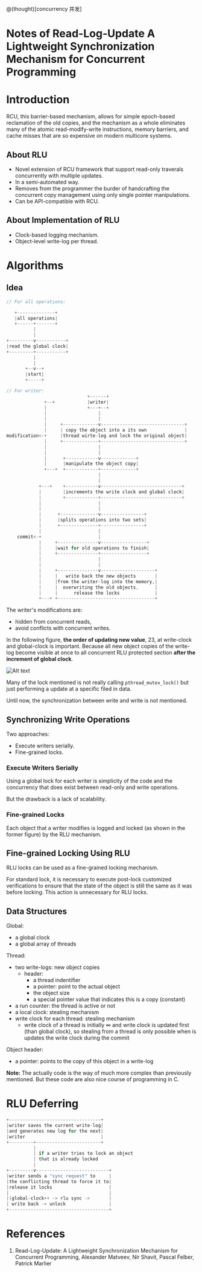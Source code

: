 @(thought)[concurrency 并发]

# Notes of Read-Log-Update A Lightweight Synchronization Mechanism for Concurrent Programming

# Introduction

RCU, this barrier-based mechanism, allows for simple epoch-based reclamation of the old copies, and the mechanism as a whole eliminates many of the atomic read-modify-write instructions, memory barriers, and cache misses that are so expensive on modern multicore systems.

## About RLU

* Novel extension of RCU framework that support read-only traverals concurrently with multiple updates.
* In a semi-automated way.
* Removes from the programmer the burder of handcrafting the concurrent copy management using only single pointer manipulations.
* Can be API-compatible with RCU.

## About Implementation of RLU

* Clock-based logging mechanism.
* Object-level write-log per thread.

# Algorithms

## Idea

```c
// For all operations:

   +--------------+    
   |all operations|    
   +------+-------+    
          |            
          |            
+---------v-----------+
|read the global clock|
+---------+-----------+
          |            
          |            
       +--v--+         
       |start|         
       +-----+         

// For writer:
                              +------+                             
              +--+            |writer|                             
              |               +---+--+                             
              |                   |                                
              |                   |                                
              |     +-------------v-------------------------------+
              |     | copy the object into a its own              |
modification<-+     |thread wirte-log and lock the original object|
              |     +-------------+-------------------------------+
              |                   |                                
              |                   |                                
              |      +------------v-------------+                  
              |      |manipulate the object copy|                  
              +---+  +------------+-------------+                  
                                  |                                
                                  |                                
            +---+    +------------v------------------------------+ 
            |        |increments the write clock and global clock| 
            |        +------------+------------------------------+ 
            |                     |                                
            |                     |                                
            |      +--------------v----------------+               
            |      |splits operations into two sets|               
            |      +--------------+----------------+               
            |                     |                                
    commit<-+                     |                                
            |     +---------------v-----------------+              
            |     |wait for old operations to finish|              
            |     +---------------+-----------------+              
            |                     |                                
            |                     |                                
            |     +---------------v--------------------+           
            |     |   write back the new objects       |           
            |     |from the writer-log into the memory,|           
            |     |  overwriting the old objects,      |           
            |     |      release the locks             |           
            +---+ +------------------------------------+           
```

The writer's modifications are:
* hidden from concurrent reads,
* avoid conflicts with concurrent writes.

In the following figure, **the order of updating new value**, 23, at write-clock and global-clock is important. Because all new object copies of the write-log become visible at once to all concurrent RLU protected section **after the increment of global clock**.

![Alt text](./1443005611176.png)

Many of the lock mentioned is not really calling `pthread_mutex_lock()` but just performing a update at a specific filed in data.

Until now, the synchronization between write and write is not mentioned.

## Synchronizing Write Operations

Two approaches:

* Execute writers serially.
* Fine-grained locks.

### Execute Writers Serially

Using a global lock for each writer is simplicity of the code and the concurrency that does exist between read-only and write operations.

But the drawback is a lack of scalability. 

### Fine-grained Locks

Each object that a writer modifies is logged and locked (as shown in the former figure) by the RLU mechanism.

## Fine-grained Locking Using RLU

RLU locks can be used as a fine-grained locking mechanism.

For standard lock, it is necessary to execute post-lock customized verifications to ensure that the state of the object is still the same as it was before locking. This action is unnecessary for RLU locks.

## Data Structures

Global:

* a global clock
* a global array of threads

Thread:

* two write-logs: new object copies
	* header:
		* a thread indentifier
		* a pointer: point to the actual object
		* the object size
		* a special pointer value that indicates this is a copy (constant)
* a run counter: the thread is active or not
* a local clock: stealing mechanism
* write clock for each thread: stealing mechanism
	* write clock of a thread is initially $\infty$ and write clock is updated first (than global clock), so stealing from a thread is only possible when is updates the write clock during the commit

Object header:

* a pointer: points to the copy of this object in a write-log

**Note:** The actually code is the way of much more complex than previously mentioned. But these code are also nice course of programming in C.

# RLU Deferring

```c
+----------------------------------+           
|writer saves the current write-log|           
|and generates new log for the next|           
|writer                            |           
+---------+------------------------+           
          |                                    
          | if a writer tries to lock an object
          | that is already locked             
          |                                    
+---------v---------------------------+        
|writer sends a "sync request" to     |        
|the conflicting thread to force it to|        
|release it locks                     |        
|                                     |        
|(global-clock++ -> rlu sync ->       |        
| write back -> unlock                |        
+-------------------------------------+        
```

# References

1. Read-Log-Update: A Lightweight Synchronization Mechanism for Concurrent Programming, Alexander Matveev, Nir Shavit, Pascal Felber, Patrick Marlier